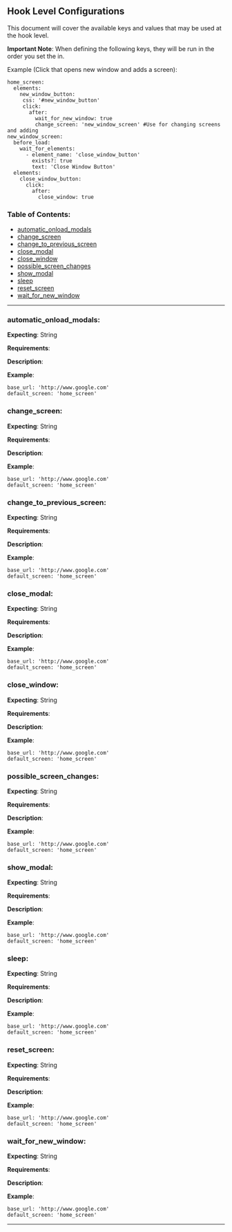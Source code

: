 Hook Level Configurations
----

This document will cover the available keys and values that may be used at the hook level.

**Important Note**:  When defining the following keys, they will be run in the order you set the in.

Example (Click that opens new window and adds a screen):
```
home_screen:
  elements:
    new_window_button:
     css: '#new_window_button'
     click:
       after:
         wait_for_new_window: true
         change_screen: 'new_window_screen' #Use for changing screens and adding
new_window_screen:
  before_load:
    wait_for_elements:
      - element_name: 'close_window_button'
        exists?: true
        text: 'Close Window Button'
  elements:
    close_window_button:
      click:
        after:
          close_window: true
```

### Table of Contents:
*    [automatic_onload_modals](#automatic_onload_modals)
*    [change_screen](#change_screen)
*    [change_to_previous_screen](#change_to_previous_screen)
*    [close_modal](#close_modal)
*    [close_window](#close_window)
*    [possible_screen_changes](#possible_screen_changes)
*    [show_modal](#show_modal)
*    [sleep](#sleep)
*    [reset_screen](#reset_screen)
*    [wait_for_new_window](#wait_for_new_window)

***

### automatic_onload_modals:

__Expecting__: String

__Requirements__:

__Description__:

__Example__:
```
base_url: 'http://www.google.com'
default_screen: 'home_screen'
```

### change_screen:

__Expecting__: String

__Requirements__:

__Description__:

__Example__:
```
base_url: 'http://www.google.com'
default_screen: 'home_screen'
```

### change_to_previous_screen:

__Expecting__: String

__Requirements__:

__Description__:

__Example__:
```
base_url: 'http://www.google.com'
default_screen: 'home_screen'
```

### close_modal:

__Expecting__: String

__Requirements__:

__Description__:

__Example__:
```
base_url: 'http://www.google.com'
default_screen: 'home_screen'
```

### close_window:

__Expecting__: String

__Requirements__:

__Description__:

__Example__:
```
base_url: 'http://www.google.com'
default_screen: 'home_screen'
```

### possible_screen_changes:

__Expecting__: String

__Requirements__:

__Description__:

__Example__:
```
base_url: 'http://www.google.com'
default_screen: 'home_screen'
```

### show_modal:

__Expecting__: String

__Requirements__:

__Description__:

__Example__:
```
base_url: 'http://www.google.com'
default_screen: 'home_screen'
```

### sleep:

__Expecting__: String

__Requirements__:

__Description__:

__Example__:
```
base_url: 'http://www.google.com'
default_screen: 'home_screen'
```

### reset_screen:

__Expecting__: String

__Requirements__:

__Description__:

__Example__:
```
base_url: 'http://www.google.com'
default_screen: 'home_screen'
```

### wait_for_new_window:

__Expecting__: String

__Requirements__:

__Description__:

__Example__:
```
base_url: 'http://www.google.com'
default_screen: 'home_screen'
```
---